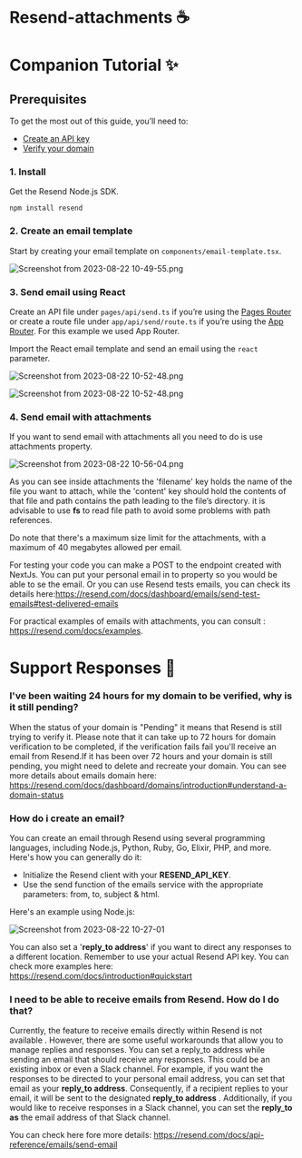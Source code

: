 # Resend-attachments ☕️

# Companion Tutorial ✨
## Prerequisites

To get the most out of this guide, you’ll need to:

- [Create an API key](https://resend.com/api-keys)
- [Verify your domain](https://resend.com/domains)

### 1. Install

Get the Resend Node.js SDK.

`npm install resend`

### 2. Create an email template

Start by creating your email template on `components/email-template.tsx`.

![Screenshot from 2023-08-22 10-49-55.png](https://s3-us-west-2.amazonaws.com/secure.notion-static.com/62cfa900-8a6c-4ed9-840f-6ad53e3a9291/Screenshot_from_2023-08-22_10-49-55.png)

### 3. Send email using React

Create an API file under `pages/api/send.ts` if you’re using the [Pages Router](https://nextjs.org/docs/pages/building-your-application/routing/api-routes) or create a route file under `app/api/send/route.ts` if you’re using the [App Router](https://nextjs.org/docs/app/building-your-application/routing/router-handlers). For this example we used App Router.

Import the React email template and send an email using the `react` parameter.

![Screenshot from 2023-08-22 10-52-48.png](https://s3-us-west-2.amazonaws.com/secure.notion-static.com/e7d92e35-5cfd-4fda-a6b9-96bb47181c91/Screenshot_from_2023-08-22_10-52-48.png)

![Screenshot from 2023-08-22 10-52-48.png](https://s3-us-west-2.amazonaws.com/secure.notion-static.com/c65ce06b-a14d-4e00-9273-28144fea3758/Screenshot_from_2023-08-22_10-52-48.png)

### 4. Send email with attachments

If you want to send email with attachments all you need to do is use attachments property.

![Screenshot from 2023-08-22 10-56-04.png](https://s3-us-west-2.amazonaws.com/secure.notion-static.com/31fef01e-8528-4d96-947f-e87a2d0c69c7/Screenshot_from_2023-08-22_10-56-04.png)

As you can see inside attachments the 'filename' key holds the name of the file you want to attach, while the 'content' key should hold the contents of that file and path contains the path leading to the file’s directory. it is advisable to use **fs** to read file path to avoid some problems with path references.

Do note that there's a maximum size limit for the attachments, with a maximum of 40 megabytes allowed per email.

For testing your code you can make a POST to the endpoint created with NextJs. You can put your personal email in to property so you would be able to se the email. Or you can use Resend tests emails, you can check its details here:https://resend.com/docs/dashboard/emails/send-test-emails#test-delivered-emails

For practical examples of emails with attachments, you can consult : https://resend.com/docs/examples.

# Support Responses 📜
### I've been waiting 24 hours for my domain to be verified, why is it still pending?
When the status of your domain is "Pending" it means that Resend is still trying to verify it. Please note that it can take up to 72 hours for domain verification to be completed, if the verification fails fail  you'll receive an email from Resend.If it has been over 72 hours and your domain is still pending, you might need to delete and recreate your domain. You can see more details about emails domain here: https://resend.com/docs/dashboard/domains/introduction#understand-a-domain-status

### How do i create an email?
You can create an email through Resend using several programming languages, including Node.js, Python, Ruby, Go, Elixir, PHP, and more. Here's how you can generally do it:
- Initialize the Resend client with your <strong>RESEND_API_KEY</strong>.
- Use the send function of the emails service with the appropriate parameters: from, to, subject & html.

 Here's an example using Node.js:

![Screenshot from 2023-08-22 10-27-01](https://github.com/HaisonOhara/Resend-attachments/assets/39864254/4b304d75-5bdf-4cac-9700-066df5f4ad9a)


You can also set a '<strong>reply_to address</strong>' if you want to direct any responses to a different location.
Remember to use your actual Resend API key.
You can check more examples here: https://resend.com/docs/introduction#quickstart


### I  need to be able to receive emails from Resend. How do I do that?
Currently, the feature to receive emails directly within Resend is not available . However, there are some useful workarounds that allow you to manage replies and responses. You can set a reply_to address while sending an email that should receive any responses. This could be an existing inbox or even a Slack channel.
For example, if you want the responses to be directed to your personal email address, you can set that email as your <strong>reply_to address</strong>. Consequently, if a recipient replies to your email, it will be sent to the designated <strong>reply_to address</strong> .
Additionally, if you would like to receive responses in a Slack channel, you can set the <strong>reply_to as</strong> the email address of that Slack channel. 

You can check here fore more details: https://resend.com/docs/api-reference/emails/send-email

